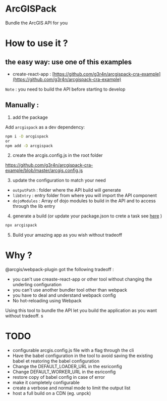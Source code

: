 # ArcGISPack

Bundle the ArcGIS API for you

# How to use it ?

## the easy way: use one of this examples

- create-react-app : [https://github.com/g3r4n/arcgispack-cra-example](https://github.com/g3r4n/arcgispack-cra-example)

`Note` : you need to build the API before starting to develop

## Manually :

1.  add the package

Add `arcgispack` as a dev dependency:

```bash
npm i -D arcgispack
or
npm add -D arcgispack
```

2.  create the arcgis.config.js in the root folder

https://github.com/g3r4n/arcgispack-cra-example/blob/master/arcgis.config.js

3.  update the configuration to match your need

- `outputPath` : folder where the API build will generate
- `libEntry` : entry folder from where you will import the API component
- `dojoModules` : Array of dojo modules to build in the API and to access through the lib entry

4.  generate a build (or update your package.json to crete a task see [here](https://github.com/g3r4n/arcgispack-cra-example/blob/master/package.json#L13) )

```bash
npx arcgispack
```

5.  Build your amazing app as you wish without tradeoff

# Why ?

@arcgis/webpack-plugin got the following tradeoff :

- you can't use creaste-react-app or other tool without changing the underling configuration
- you can't use another bundler tool other than webpack
- you have to deal and understand webpack config
- No hot-reloading using Webpack

Using this tool to bundle the API let you build the application as you want without tradeoff.
s

# TODO

- configurable arcgis.config.js file with a flag through the cli
- Have the babel configuration in the tool to avoid saving the existing babel et reatoring the babel configuration
- Change the DEFAULT_LOADER_URL in the esriconfig
- Change DEFAULT_WORKER_URL in the esriconfig
- restore copy of babel config in case of error
- make it completely configurable
- create a verbose and normal mode to limit the output list
- host a full build on a CDN (eg. unpck)
